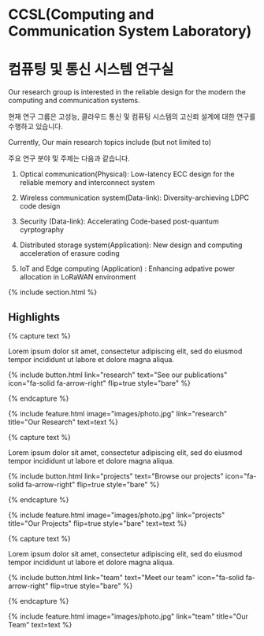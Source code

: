 ---
---

# CCSL(Computing and Communication System Laboratory)
# 컴퓨팅 및 통신 시스템 연구실

Our research group is interested in the reliable design for the modern the computing and communication systems.

현재 연구 그룹은 고성능, 클라우드 통신 및 컴퓨팅 시스템의 고신뢰 설계에 대한 연구를 수행하고 있습니다. 

Currently, Our main research topics include (but not limited to) 


주요 연구 분야 및 주제는 다음과 같습니다.

1) Optical communication(Physical): Low-latency ECC design for the reliable memory and interconnect system

2) Wireless communication system(Data-link): Diversity-archieving LDPC code design 

3) Security (Data-link): Accelerating Code-based post-quantum cyrptography

4) Distributed storage system(Application): New design and computing acceleration of erasure coding 

5) IoT and Edge computing (Application) : Enhancing adpative power allocation in LoRaWAN environment

{% include section.html %}

## Highlights

{% capture text %}

Lorem ipsum dolor sit amet, consectetur adipiscing elit, sed do eiusmod tempor incididunt ut labore et dolore magna aliqua.

{%
  include button.html
  link="research"
  text="See our publications"
  icon="fa-solid fa-arrow-right"
  flip=true
  style="bare"
%}

{% endcapture %}

{%
  include feature.html
  image="images/photo.jpg"
  link="research"
  title="Our Research"
  text=text
%}

{% capture text %}

Lorem ipsum dolor sit amet, consectetur adipiscing elit, sed do eiusmod tempor incididunt ut labore et dolore magna aliqua.

{%
  include button.html
  link="projects"
  text="Browse our projects"
  icon="fa-solid fa-arrow-right"
  flip=true
  style="bare"
%}

{% endcapture %}

{%
  include feature.html
  image="images/photo.jpg"
  link="projects"
  title="Our Projects"
  flip=true
  style="bare"
  text=text
%}

{% capture text %}

Lorem ipsum dolor sit amet, consectetur adipiscing elit, sed do eiusmod tempor incididunt ut labore et dolore magna aliqua.

{%
  include button.html
  link="team"
  text="Meet our team"
  icon="fa-solid fa-arrow-right"
  flip=true
  style="bare"
%}

{% endcapture %}

{%
  include feature.html
  image="images/photo.jpg"
  link="team"
  title="Our Team"
  text=text
%}
